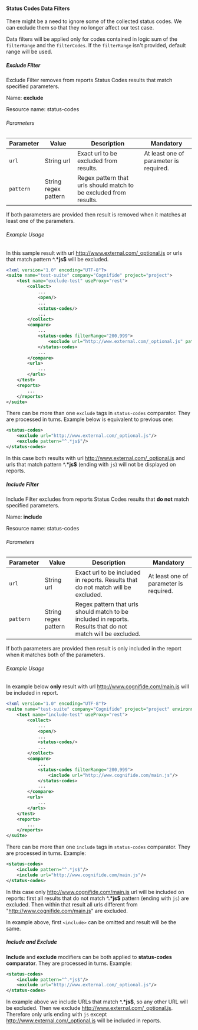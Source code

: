 #### Status Codes Data Filters

There might be a need to ignore some of the collected status codes. We can exclude them so that they no longer affect our test case.

Data filters will be applied only for codes contained in logic sum of the `filterRange` and the `filterCodes`. If the `filterRange` isn't provided, default range will be used.

##### Exclude Filter

Exclude Filter removes from reports Status Codes results that match specified parameters.  

Name: **exclude**

Resource name: status-codes

###### Parameters

| Parameter | Value | Description | Mandatory |
| --------- | ----- | ----------- | --------- |
| `url` | String url | Exact url to be excluded from results. | At least one of parameter is required. |
| `pattern` | String regex pattern| Regex pattern that urls should match to be excluded from results. | |

If both parameters are provided then result is removed when it matches at least one of the parameters.

###### Example Usage

In this sample result with url http://www.external.com/_optional.js or urls that match pattern **^.\*js$** will be excluded.

```xml
<?xml version="1.0" encoding="UTF-8"?>
<suite name="test-suite" company="Cognifide" project="project">
    <test name="exclude-test" useProxy="rest">
        <collect>
            ...
            <open/>
            ...
            <status-codes/>
            ...
        </collect>
        <compare>
            ...
            <status-codes filterRange="200,999">
                <exclude url="http://www.external.com/_optional.js" pattern="^.*js$"/>
            </status-codes>
            ...
        </compare>
        <urls>
            ...
        </urls>
    </test>
    <reports>
        ...
    </reports>
</suite>
```

There can be more than one `exclude` tags in `status-codes` comparator. They are processed in turns. Example below is equivalent to previous one:

```xml
<status-codes>
    <exclude url="http://www.external.com/_optional.js"/>
    <exclude pattern="^.*js$"/>
</status-codes>
```

In this case both results with url http://www.external.com/_optional.js and urls that match pattern **^.\*js$** (ending with `js`) will not be displayed on reports.

##### Include Filter

Include Filter excludes from reports Status Codes results that **do not** match specified parameters.  

Name: **include**

Resource name: status-codes

###### Parameters

| Parameter | Value | Description | Mandatory |
| --------- | ----- | ----------- | --------- |
| `url` | String url | Exact url to be included in reports. Results that do not match will be excluded. | At least one of parameter is required. |
| `pattern` | String regex pattern | Regex pattern that urls should match to be included in reports. Results that do not match will be excluded. | |

If both parameters are provided then result is only included in the report when it matches both of the parameters.

###### Example Usage

In example below **only** result with url http://www.cognifide.com/main.js will be included in report.

```xml
<?xml version="1.0" encoding="UTF-8"?>
<suite name="test-suite" company="Cognifide" project="project" environment="win7-ff16">
    <test name="include-test" useProxy="rest">
        <collect>
            ...
            <open/>
            ...
            <status-codes/>
            ...
        </collect>
        <compare>
            ...
            <status-codes filterRange="200,999">
                <include url="http://www.cognifide.com/main.js"/>
            </status-codes>
            ...
        </compare>
        <urls>
            ...
        </urls>
    </test>
    <reports>
        ...
    </reports>
</suite>
```

There can be more than one `include` tags in `status-codes` comparator. They are processed in turns. Example:

```xml
<status-codes>
    <include pattern="^.*js$"/>
    <include url="http://www.cognifide.com/main.js"/>
</status-codes>
```

In this case only http://www.cognifide.com/main.js url will be included on reports: first all results that do not match **^.\*js$** pattern (ending with `js`) are excluded. Then within that result all urls different from "http://www.cognifide.com/main.js" are excluded.

In example above, first `<include>` can be omitted and result will be the same.

##### Include and Exclude

**Include** and **exclude** modifiers can be both applied to **status-codes comparator**. They are processed in turns. Example:

```xml
<status-codes>
    <include pattern="^.*js$"/>
    <exclude url="http://www.external.com/_optional.js"/>
</status-codes>
```

In example above we include URLs that match **^.\*js$**, so any other URL will be excluded. Then we exclude http://www.external.com/_optional.js. Therefore only urls ending with `js` except http://www.external.com/_optional.js will be included in reports.

